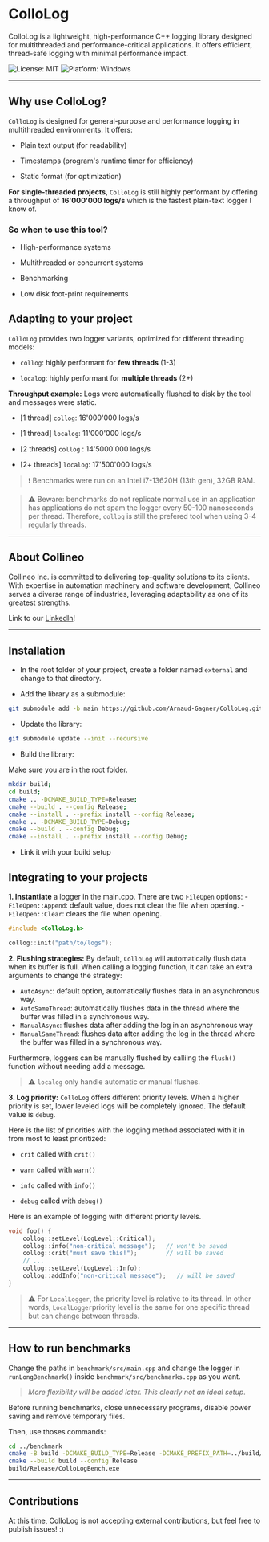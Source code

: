 # ColloLog

ColloLog is a lightweight, high-performance C++ logging library designed for multithreaded and performance-critical applications. It offers efficient, thread-safe logging with minimal performance impact.

![License: MIT](https://img.shields.io/badge/license-MIT-blue) ![Platform: Windows](https://img.shields.io/badge/platform-Windows-blue)

---

## Why use ColloLog?

`ColloLog` is designed for general-purpose and performance logging in multithreaded environments. It offers:

- Plain text output (for readability)

- Timestamps (program's runtime timer for efficiency)

- Static format (for optimization)

**For single-threaded projects**, ``ColloLog`` is still highly performant by offering a throughput of **16'000'000 logs/s** which is the fastest plain-text logger I know of.

### So when to use this tool?

- High-performance systems

- Multithreaded or concurrent systems

- Benchmarking

- Low disk foot-print requirements

## Adapting to your project

`ColloLog` provides two logger variants, optimized for different threading models:

- `collog`: highly performant for **few threads** (1-3)

- `localog`: highly performant for **multiple threads** (2+)

**Throughput example:** Logs were automatically flushed to disk by the tool and messages were static.

- [1 thread] `collog`: 16'000'000 logs/s 

- [1 thread] `localog`: 11'000'000 logs/s 

- [2 threads] `collog` : 14'5000'000 logs/s

- [2+ threads] `localog`: 17'500'000 logs/s

> :exclamation: Benchmarks were run on an Intel i7-13620H (13th gen), 32GB RAM.

> :warning: Beware: benchmarks do not replicate normal use in an application has applications do not spam the logger every 50-100 nanoseconds per thread. Therefore, `collog` is still the prefered tool when using 3-4 regularly threads.

---

## About Collineo

Collineo Inc. is committed to delivering top-quality solutions to its clients. With expertise in automation machinery and software development, Collineo serves a diverse range of industries, leveraging adaptability as one of its greatest strengths.

Link to our [LinkedIn][1]!

[1]: https://ca.linkedin.com/company/collineo-inc

---

## Installation

- In the root folder of your project, create a folder named `external` and change to that directory.

- Add the library as a submodule:

```bash
git submodule add -b main https://github.com/Arnaud-Gagner/ColloLog.git ColloLog
```

- Update the library:

```bash
git submodule update --init --recursive
```

- Build the library:

Make sure you are in the root folder.

```bash
mkdir build;
cd build;
cmake .. -DCMAKE_BUILD_TYPE=Release;
cmake --build . --config Release;
cmake --install . --prefix install --config Release;
cmake .. -DCMAKE_BUILD_TYPE=Debug;
cmake --build . --config Debug;
cmake --install . --prefix install --config Debug;
```

- Link it with your build setup

## Integrating to your projects

**1. Instantiate** a logger in the main.cpp. There are two `FileOpen` options:
    - `FileOpen::Append`: default value, does not clear the file when opening.
    - `FileOpen::Clear`: clears the file when opening.

```c
#include <ColloLog.h>

collog::init("path/to/logs");
```

**2. Flushing strategies:** By default, `ColloLog` will automatically flush data when its buffer is full. When calling a logging function, it can take an extra arguments to change the strategy:

- `AutoAsync`: default option, automatically flushes data in an asynchronous way.
- `AutoSameThread`: automatically flushes data in the thread where the buffer was filled in a synchronous way.
- `ManualAsync`: flushes data after adding the log in an asynchronous way
- `ManualSameThread`: flushes data after adding the log in the thread where the buffer was filled in a synchronous way.

Furthermore, loggers can be manually flushed by calliing the `flush()` function without needing add a message.

> :warning: `localog` only handle automatic or manual flushes.

**3. Log priority:** `ColloLog` offers different priority levels. When a higher priority is set, lower leveled logs will be completely ignored. The default value is `debug`.

Here is the list of priorities with the logging method associated with it in from most to least prioritized:

- `crit` called with `crit()`

- `warn` called with `warn()`

- `info` called with `info()`

- `debug` called with `debug()`

Here is an example of logging with different priority levels.

```c
void foo() {
    collog::setLevel(LogLevel::Critical);
    collog::info("non-critical message");   // won't be saved
    collog::crit("must save this!");        // will be saved
    // ...
    collog::setLevel(LogLevel::Info);
    collog::addInfo("non-critical message");   // will be saved
}
```

> :warning: For `LocalLogger`, the priority level is relative to its thread. In other words, `LocalLogger`priority level is the same for one specific thread but can change between threads.

---

## How to run benchmarks

Change the paths in `benchmark/src/main.cpp` and change the logger in `runLongBenchmark()` inside `benchmark/src/benchmarks.cpp` as you want.

> *More flexibility will be added later. This clearly not an ideal setup*. 

Before running benchmarks, close unnecessary programs, disable power saving and remove temporary files.

Then, use thoses commands:

```bash
cd ../benchmark
cmake -B build -DCMAKE_BUILD_TYPE=Release -DCMAKE_PREFIX_PATH=../build/install
cmake --build build --config Release
build/Release/ColloLogBench.exe
```

---

## Contributions

At this time, ColloLog is not accepting external contributions, but feel free to publish issues! :)
